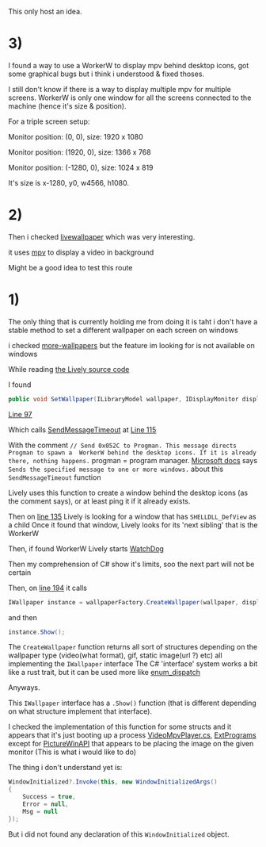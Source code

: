 This only host an idea.

# 3)
I found a way to use a WorkerW to display mpv behind desktop icons, got some graphical bugs but i think i understood & fixed thoses.

I still don't know if there is a way to display multiple mpv for multiple screens. WorkerW is only one window for all the screens connected to the machine (hence it's size & position).

For a triple screen setup:

Monitor position: (0, 0), size: 1920 x 1080

Monitor position: (1920, 0), size: 1366 x 768

Monitor position: (-1280, 0), size: 1024 x 819

It's size is x-1280, y0, w4566, h1080.


# 2)

Then i checked [livewallpaper](https://github.com/DaZiYuan/livewallpaper/) which was very interesting.

it uses [mpv](https://github.com/mpv-player/mpv) to display a video in background

Might be a good idea to test this route


# 1)

The only thing that is currently holding me from doing it is taht i don't have a stable method to set a different wallpaper on each screen on windows

i checked [more-wallpapers](https://github.com/LuckyTurtleDev/more-wallpapers) but the feature im looking for is not available on windows

While reading [the Lively source code](https://github.com/rocksdanister/lively)

I found
```csharp
public void SetWallpaper(ILibraryModel wallpaper, IDisplayMonitor display)
```
[Line 97](https://github.com/rocksdanister/lively/blob/c27d2d04e9d4e921c83ba74465e0869402e4fc83/src/Lively/Lively/Core/WinDesktopCore.cs#L97)

Which calls [SendMessageTimeout](https://learn.microsoft.com/en-us/windows/win32/api/winuser/nf-winuser-sendmessagetimeoutw) at [Line 115](https://github.com/rocksdanister/lively/blob/c27d2d04e9d4e921c83ba74465e0869402e4fc83/src/Lively/Lively/Core/WinDesktopCore.cs#L115)

With the comment
`// Send 0x052C to Progman. This message directs Progman to spawn a  WorkerW behind the desktop icons. If it is already there, nothing happens.`
progman = program manager.
[Microsoft docs](https://learn.microsoft.com/en-us/windows/win32/api/winuser/nf-winuser-sendmessagetimeouta) says `Sends the specified message to one or more windows.` about this `SendMessageTimeout` function

Lively uses this function to create a window behind the desktop icons (as the comment says), or at least ping it if it already exists.

Then on [line 135](https://github.com/rocksdanister/lively/blob/c27d2d04e9d4e921c83ba74465e0869402e4fc83/src/Lively/Lively/Core/WinDesktopCore.cs#L135) Lively is looking for a window that has `SHELLDLL_DefView` as a child
Once it found that window, Lively looks for its 'next sibling' that is the WorkerW

Then, if found WorkerW Lively starts [WatchDog](https://github.com/rocksdanister/lively/tree/core-separation/src/Lively/Lively.Watchdog)

Then my comprehension of C# show it's limits, soo the next part will not be certain

Then, on [line 194](https://github.com/rocksdanister/lively/blob/c27d2d04e9d4e921c83ba74465e0869402e4fc83/src/Lively/Lively/Core/WinDesktopCore.cs#L194) it calls
```csharp
IWallpaper instance = wallpaperFactory.CreateWallpaper(wallpaper, display, userSettings);
```
and then
```csharp
instance.Show();
```
The `CreateWallpaper` function returns all sort of structures depending on the wallpaper type (video(what format), gif, static image(url ?) etc) all implementing the `IWallpaper` interface
The C# 'interface' system works a bit like a rust trait, but it can be used more like [enum_dispatch](https://docs.rs/enum_dispatch/latest/enum_dispatch/)

Anyways.

This `IWallpaper` interface has a `.Show()` function (that is different depending on what structure implement that interface).

I checked the implementation of this function for some structs and it appears that it's just booting up a process [VideoMpvPlayer.cs](https://github.com/rocksdanister/lively/blob/c27d2d04e9d4e921c83ba74465e0869402e4fc83/src/Lively/Lively/Core/Wallpapers/VideoMpvPlayer.cs#L334), [ExtPrograms](https://github.com/rocksdanister/lively/blob/c27d2d04e9d4e921c83ba74465e0869402e4fc83/src/Lively/Lively/Core/Wallpapers/ExtPrograms.cs#L143) except for [PictureWinAPI](https://github.com/rocksdanister/lively/blob/c27d2d04e9d4e921c83ba74465e0869402e4fc83/src/Lively/Lively/Core/Wallpapers/PictureWinAPI.cs#L130) that appears to be placing the image on the given monitor (This is what i would like to do)

The thing i don't understand yet is:
```csharp
WindowInitialized?.Invoke(this, new WindowInitializedArgs()
{
    Success = true,
    Error = null,
    Msg = null
});
```
But i did not found any declaration of this `WindowInitialized` object.